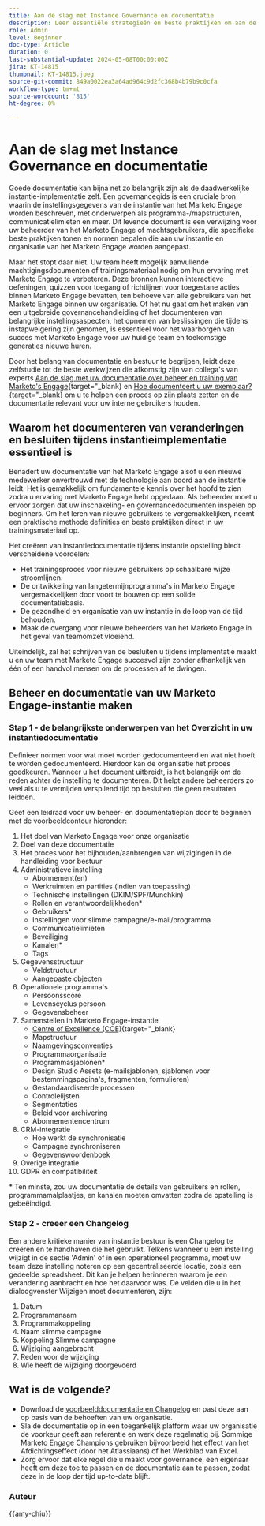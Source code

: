 ```yaml
---
title: Aan de slag met Instance Governance en documentatie
description: Leer essentiële strategieën en beste praktijken om aan de slag te gaan op uw Marketo Engage bestuur en documentatie. Ontdek hoe u schaalbare documentatie kunt maken, gebruikerstraining kunt stroomlijnen en kunt bouwen met een structuur in uw Marketo Engage-instantie.
role: Admin
level: Beginner
doc-type: Article
duration: 0
last-substantial-update: 2024-05-08T00:00:00Z
jira: KT-14815
thumbnail: KT-14815.jpeg
source-git-commit: 849a0022ea3a64ad964c9d2fc368b4b79b9c0cfa
workflow-type: tm+mt
source-wordcount: '815'
ht-degree: 0%

---
```



# Aan de slag met Instance Governance en documentatie

Goede documentatie kan bijna net zo belangrijk zijn als de daadwerkelijke instantie-implementatie zelf. Een governancegids is een cruciale bron waarin de instellingsgegevens van de instantie van het Marketo Engage worden beschreven, met onderwerpen als programma-/mapstructuren, communicatielimieten en meer. Dit levende document is een verwijzing voor uw beheerder van het Marketo Engage of machtsgebruikers, die specifieke beste praktijken tonen en normen bepalen die aan uw instantie en organisatie van het Marketo Engage worden aangepast.

Maar het stopt daar niet. Uw team heeft mogelijk aanvullende machtigingsdocumenten of trainingsmateriaal nodig om hun ervaring met Marketo Engage te verbeteren. Deze bronnen kunnen interactieve oefeningen, quizzen voor toegang of richtlijnen voor toegestane acties binnen Marketo Engage bevatten, ten behoeve van alle gebruikers van het Marketo Engage binnen uw organisatie. Of het nu gaat om het maken van een uitgebreide governancehandleiding of het documenteren van belangrijke instellingsaspecten, het opnemen van beslissingen die tijdens instapweigering zijn genomen, is essentieel voor het waarborgen van succes met Marketo Engage voor uw huidige team en toekomstige generaties nieuwe huren.

Door het belang van documentatie en bestuur te begrijpen, leidt deze zelfstudie tot de beste werkwijzen die afkomstig zijn van collega&#39;s van experts [Aan de slag met uw documentatie over beheer en training van Marketo&#39;s Engage](https://nation.marketo.com/t5/product-blogs/getting-started-on-your-marketo-governance-and-training/ba-p/242421){target="_blank} en [Hoe documenteert u uw exemplaar?](https://nation.marketo.com/t5/product-discussions/how-do-you-document-your-instance/td-p/72877){target="_blank} om u te helpen een proces op zijn plaats zetten en de documentatie relevant voor uw interne gebruikers houden.

## Waarom het documenteren van veranderingen en besluiten tijdens instantieimplementatie essentieel is

Benadert uw documentatie van het Marketo Engage alsof u een nieuwe medewerker onvertrouwd met de technologie aan boord aan de instantie leidt. Het is gemakkelijk om fundamentele kennis over het hoofd te zien zodra u ervaring met Marketo Engage hebt opgedaan. Als beheerder moet u ervoor zorgen dat uw inschakeling- en governancedocumenten inspelen op beginners. Om het leren van nieuwe gebruikers te vergemakkelijken, neemt een praktische methode definities en beste praktijken direct in uw trainingsmateriaal op.

Het creëren van instantiedocumentatie tijdens instantie opstelling biedt verscheidene voordelen:

* Het trainingsproces voor nieuwe gebruikers op schaalbare wijze stroomlijnen.
* De ontwikkeling van langetermijnprogramma&#39;s in Marketo Engage vergemakkelijken door voort te bouwen op een solide documentatiebasis.
* De gezondheid en organisatie van uw instantie in de loop van de tijd behouden.
* Maak de overgang voor nieuwe beheerders van het Marketo Engage in het geval van teamomzet vloeiend.

Uiteindelijk, zal het schrijven van de besluiten u tijdens implementatie maakt u en uw team met Marketo Engage succesvol zijn zonder afhankelijk van één of een handvol mensen om de processen af te dwingen.

## Beheer en documentatie van uw Marketo Engage-instantie maken

### Stap 1 - de belangrijkste onderwerpen van het Overzicht in uw instantiedocumentatie

Definieer normen voor wat moet worden gedocumenteerd en wat niet hoeft te worden gedocumenteerd. Hierdoor kan de organisatie het proces goedkeuren. Wanneer u het document uitbreidt, is het belangrijk om de reden achter de instelling te documenteren. Dit helpt andere beheerders zo veel als u te vermijden verspilend tijd op besluiten die geen resultaten leidden.

Geef een leidraad voor uw beheer- en documentatieplan door te beginnen met de voorbeeldcontour hieronder:

1. Het doel van Marketo Engage voor onze organisatie
1. Doel van deze documentatie
1. Het proces voor het bijhouden/aanbrengen van wijzigingen in de handleiding voor bestuur
1. Administratieve instelling
   * Abonnement(en)
   * Werkruimten en partities (indien van toepassing)
   * Technische instellingen (DKIM/SPF/Munchkin)
   * Rollen en verantwoordelijkheden*
   * Gebruikers*
   * Instellingen voor slimme campagne/e-mail/programma
   * Communicatielimieten
   * Beveiliging
   * Kanalen*
   * Tags
1. Gegevensstructuur
   * Veldstructuur
   * Aangepaste objecten
1. Operationele programma&#39;s
   * Persoonsscore
   * Levenscyclus persoon
   * Gegevensbeheer
1. Samenstellen in Marketo Engage-instantie
   * [Centre of Excellence (COE)](https://business.adobe.com/blog/perspectives/center-of-excellence-top-10-questions-to-ask-yourself){target="_blank}
   * Mapstructuur
   * Naamgevingsconventies
   * Programmaorganisatie
   * Programmasjablonen*
   * Design Studio Assets (e-mailsjablonen, sjablonen voor bestemmingspagina&#39;s, fragmenten, formulieren)
   * Gestandaardiseerde processen
   * Controlelijsten
   * Segmentaties
   * Beleid voor archivering
   * Abonnementencentrum
1. CRM-integratie
   * Hoe werkt de synchronisatie
   * Campagne synchroniseren
   * Gegevenswoordenboek
1. Overige integratie
1. GDPR en compatibiliteit

\* Ten minste, zou uw documentatie de details van gebruikers en rollen, programmamalplaatjes, en kanalen moeten omvatten zodra de opstelling is gebeëindigd.

### Stap 2 - creeer een Changelog

Een andere kritieke manier van instantie bestuur is een Changelog te creëren en te handhaven die het gebruikt. Telkens wanneer u een instelling wijzigt in de sectie &#39;Admin&#39; of in een operationeel programma, moet uw team deze instelling noteren op een gecentraliseerde locatie, zoals een gedeelde spreadsheet. Dit kan je helpen herinneren waarom je een verandering aanbracht en hoe het daarvoor was. De velden die u in het dialoogvenster Wijzigen moet documenteren, zijn:

1. Datum
1. Programmanaam
1. Programmakoppeling
1. Naam slimme campagne
1. Koppeling Slimme campagne
1. Wijziging aangebracht
1. Reden voor de wijziging
1. Wie heeft de wijziging doorgevoerd

## Wat is de volgende?

* Download de [voorbeelddocumentatie en Changelog](/help/marketo-tutorial-implementing-new-instance/assets/template-adobe-marketo-engage-instance-documentation.xlsx) en past deze aan op basis van de behoeften van uw organisatie.
* Sla de documentatie op in een toegankelijk platform waar uw organisatie de voorkeur geeft aan referentie en werk deze regelmatig bij. Sommige Marketo Engage Champions gebruiken bijvoorbeeld het effect van het Afdichtingseffect (door het Atlassiaans) of het Werkblad van Excel.
* Zorg ervoor dat elke regel die u maakt voor governance, een eigenaar heeft om deze toe te passen en de documentatie aan te passen, zodat deze in de loop der tijd up-to-date blijft.

### Auteur

{{amy-chiu}}